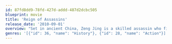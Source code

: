 ```yaml
---
id: 87fd8dd9-78fd-427d-addd-487d2dcbc505
blueprint: movie
title: 'Reign of Assassins'
release_date: '2010-09-01'
overview: "Set in ancient China, Zeng Jing is a skilled assassin who finds herself in possession of a mystical Buddhist monk's remains. She begins a quest to return the remains to its rightful resting place, and thus places herself in mortal danger because a team of assassins is in a deadly pursuit to possess the remains which holds an ancient power-wielding secret."
genres: '[{"id": 36, "name": "History"}, {"id": 28, "name": "Action"}]'
---
```

